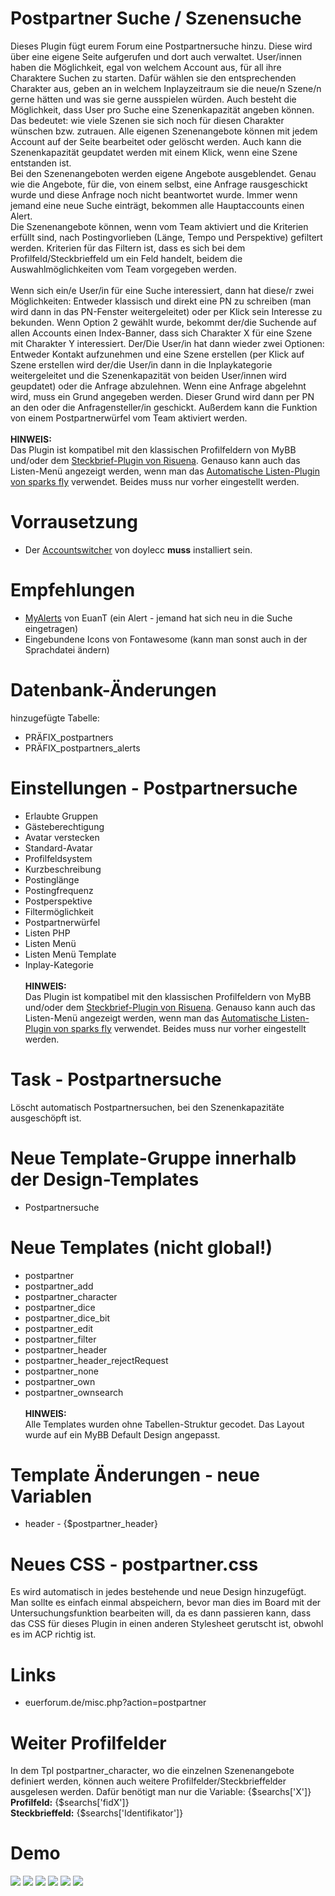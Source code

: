 # Postpartner Suche / Szenensuche
Dieses Plugin fügt eurem Forum eine Postpartnersuche hinzu. Diese wird über eine eigene Seite aufgerufen und dort auch verwaltet. User/innen haben die Möglichkeit, egal von welchem Account aus, für all ihre Charaktere Suchen zu starten. Dafür wählen sie den entsprechenden Charakter aus, geben an in welchem Inplayzeitraum sie die neue/n Szene/n gerne hätten und was sie gerne ausspielen würden. Auch besteht die Möglichkeit, dass User pro Suche eine Szenenkapazität angeben können. Das bedeutet: wie viele Szenen sie sich noch für diesen Charakter wünschen bzw. zutrauen. Alle eigenen Szenenangebote können mit jedem Account auf der Seite bearbeitet oder gelöscht werden. Auch kann die Szenenkapazität geupdatet werden mit einem Klick, wenn eine Szene entstanden ist.<br>
Bei den Szenenangeboten werden eigene Angebote ausgeblendet. Genau wie die Angebote, für die, von einem selbst, eine Anfrage rausgeschickt wurde und diese Anfrage noch nicht beantwortet wurde. Immer wenn jemand eine neue Suche einträgt, bekommen alle Hauptaccounts einen Alert.<br>
Die Szenenangebote können, wenn vom Team aktiviert und die Kriterien erfüllt sind, nach Postingvorlieben (Länge, Tempo und Perspektive) gefiltert werden. Kriterien für das Filtern ist, dass es sich bei dem Profilfeld/Steckbrieffeld um ein Feld handelt, beidem die Auswahlmöglichkeiten vom Team vorgegeben werden.<br>
<br>
Wenn sich ein/e User/in für eine Suche interessiert, dann hat diese/r zwei Möglichkeiten: Entweder klassisch und direkt eine PN zu schreiben (man wird dann in das PN-Fenster weitergeleitet) oder per Klick sein Interesse zu bekunden. Wenn Option 2 gewählt wurde, bekommt der/die Suchende auf allen Accounts einen Index-Banner, dass sich Charakter X für eine Szene mit Charakter Y interessiert. Der/Die User/in hat dann wieder zwei Optionen: Entweder Kontakt aufzunehmen und eine Szene erstellen (per Klick auf Szene erstellen wird der/die User/in dann in die Inplaykategorie weitergeleitet und die Szenenkapazität von beiden User/innen wird geupdatet) oder die Anfrage abzulehnen. Wenn eine Anfrage abgelehnt wird, muss ein Grund angegeben werden. Dieser Grund wird dann per PN an den oder die Anfragensteller/in geschickt. 
Außerdem kann die Funktion von einem Postpartnerwürfel vom Team aktiviert werden.<br>
<br>
<b>HINWEIS:</b><br>
Das Plugin ist kompatibel mit den klassischen Profilfeldern von MyBB und/oder dem <a href="https://github.com/katjalennartz/application_ucp">Steckbrief-Plugin von Risuena</a>. Genauso kann auch das Listen-Menü angezeigt werden, wenn man das <a href="https://github.com/ItsSparksFly/mybb-lists">Automatische Listen-Plugin von sparks fly</a> verwendet. Beides muss nur vorher eingestellt werden.

# Vorrausetzung
- Der <a href="https://www.mybb.de/erweiterungen/18x/plugins-verschiedenes/enhanced-account-switcher/" target="_blank">Accountswitcher</a> von doylecc <b>muss</b> installiert sein.

# Empfehlungen
- <a href="https://github.com/MyBBStuff/MyAlerts" target="_blank">MyAlerts</a> von EuanT (ein Alert - jemand hat sich neu in die Suche eingetragen)
- Eingebundene Icons von Fontawesome (kann man sonst auch in der Sprachdatei ändern)

# Datenbank-Änderungen
hinzugefügte Tabelle:
- PRÄFIX_postpartners
- PRÄFIX_postpartners_alerts

# Einstellungen - Postpartnersuche
- Erlaubte Gruppen
- Gästeberechtigung
- Avatar verstecken
- Standard-Avatar
- Profilfeldsystem
- Kurzbeschreibung
- Postinglänge
- Postingfrequenz
- Postperspektive
- Filtermöglichkeit
- Postpartnerwürfel
- Listen PHP
- Listen Menü
- Listen Menü Template
- Inplay-Kategorie<br><br>
<b>HINWEIS:</b><br>
Das Plugin ist kompatibel mit den klassischen Profilfeldern von MyBB und/oder dem <a href="https://github.com/katjalennartz/application_ucp">Steckbrief-Plugin von Risuena</a>. Genauso kann auch das Listen-Menü angezeigt werden, wenn man das <a href="https://github.com/ItsSparksFly/mybb-lists">Automatische Listen-Plugin von sparks fly</a> verwendet. Beides muss nur vorher eingestellt werden.

# Task - Postpartnersuche
Löscht automatisch Postpartnersuchen, bei den Szenenkapazitäte ausgeschöpft ist.

# Neue Template-Gruppe innerhalb der Design-Templates
- Postpartnersuche

# Neue Templates (nicht global!)
- postpartner
- postpartner_add
- postpartner_character
- postpartner_dice
- postpartner_dice_bit
- postpartner_edit
- postpartner_filter
- postpartner_header
- postpartner_header_rejectRequest
- postpartner_none
- postpartner_own
- postpartner_ownsearch<br><br>
<b>HINWEIS:</b><br>
Alle Templates wurden ohne Tabellen-Struktur gecodet. Das Layout wurde auf ein MyBB Default Design angepasst.

# Template Änderungen - neue Variablen
- header - {$postpartner_header}

# Neues CSS - postpartner.css
Es wird automatisch in jedes bestehende und neue Design hinzugefügt. Man sollte es einfach einmal abspeichern, bevor man dies im Board mit der Untersuchungsfunktion bearbeiten will, da es dann passieren kann, dass das CSS für dieses Plugin in einen anderen Stylesheet gerutscht ist, obwohl es im ACP richtig ist.

# Links
- euerforum.de/misc.php?action=postpartner

# Weiter Profilfelder
In dem Tpl postpartner_character, wo die einzelnen Szenenangebote definiert werden, können auch weitere Profilfelder/Steckbrieffelder ausgelesen werden. Dafür benötigt man nur die Variable: {$searchs['X']}<br>
<b>Profilfeld:</b> {$searchs['fidX']}<br>
<b>Steckbrieffeld:</b> {$searchs['Identifikator']}

# Demo
<img src="https://www.bilder-hochladen.net/files/big/m4bn-hd-5fc5.png">
<img src="https://www.bilder-hochladen.net/files/big/m4bn-ha-b983.png">
<img src="https://www.bilder-hochladen.net/files/m4bn-h9-5eee.png">
<img src="https://www.bilder-hochladen.net/files/big/m4bn-hc-bfcb.png">
<img src="https://www.bilder-hochladen.net/files/m4bn-hb-a7de.png">
<img src="https://www.bilder-hochladen.net/files/m4bn-h8-678b.png">
